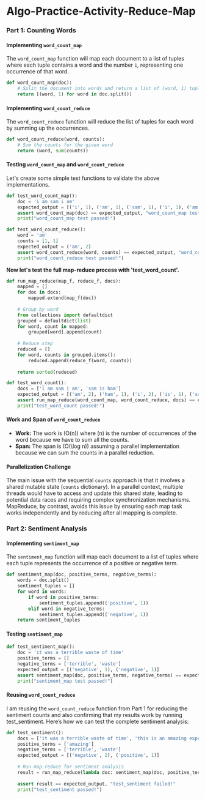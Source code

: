 # Algo-Practice-Activity-Reduce-Map

### Part 1: Counting Words

#### Implementing `word_count_map`
The `word_count_map` function will map each document to a list of tuples where each tuple contains a word and the number `1`, representing one occurrence of that word. 

```python
def word_count_map(doc):
    # Split the document into words and return a list of (word, 1) tuples
    return [(word, 1) for word in doc.split()]
```

#### Implementing `word_count_reduce`
The `word_count_reduce` function will reduce the list of tuples for each word by summing up the occurrences.

```python
def word_count_reduce(word, counts):
    # Sum the counts for the given word
    return (word, sum(counts))
```

#### Testing `word_count_map` and `word_count_reduce`
Let's create some simple test functions to validate the above implementations.

```python
def test_word_count_map():
    doc = 'i am sam i am'
    expected_output = [('i', 1), ('am', 1), ('sam', 1), ('i', 1), ('am', 1)]
    assert word_count_map(doc) == expected_output, "word_count_map test failed!"
    print("word_count_map test passed!")

def test_word_count_reduce():
    word = 'am'
    counts = [1, 1]
    expected_output = ('am', 2)
    assert word_count_reduce(word, counts) == expected_output, "word_count_reduce test failed!"
    print("word_count_reduce test passed!")
```

**Now let's test the full map-reduce process with 'test_word_count'.**

```python
def run_map_reduce(map_f, reduce_f, docs):
    mapped = []
    for doc in docs:
        mapped.extend(map_f(doc))
    
    # Group by word
    from collections import defaultdict
    grouped = defaultdict(list)
    for word, count in mapped:
        grouped[word].append(count)
    
    # Reduce step
    reduced = []
    for word, counts in grouped.items():
        reduced.append(reduce_f(word, counts))
    
    return sorted(reduced)

def test_word_count():
    docs = ['i am sam i am', 'sam is ham']
    expected_output = [('am', 2), ('ham', 1), ('i', 2), ('is', 1), ('sam', 2)]
    assert run_map_reduce(word_count_map, word_count_reduce, docs) == expected_output, "test_word_count failed!"
    print("test_word_count passed!")
```

#### Work and Span of `word_count_reduce`
- **Work:** The work is \(O(n)\) where \(n\) is the number of occurrences of the word because we have to sum all the counts.
- **Span:** The span is \(O(\log n)\) assuming a parallel implementation because we can sum the counts in a parallel reduction.

#### Parallelization Challenge
The main issue with the sequential `counts` approach is that it involves a shared mutable state (`counts` dictionary). In a parallel context, multiple threads would have to access and update this shared state, leading to potential data races and requiring complex synchronization mechanisms. MapReduce, by contrast, avoids this issue by ensuring each map task works independently and by reducing after all mapping is complete.

### Part 2: Sentiment Analysis

#### Implementing `sentiment_map`
The `sentiment_map` function will map each document to a list of tuples where each tuple represents the occurrence of a positive or negative term.

```python
def sentiment_map(doc, positive_terms, negative_terms):
    words = doc.split()
    sentiment_tuples = []
    for word in words:
        if word in positive_terms:
            sentiment_tuples.append(('positive', 1))
        elif word in negative_terms:
            sentiment_tuples.append(('negative', 1))
    return sentiment_tuples
```

#### Testing `sentiment_map`

```python
def test_sentiment_map():
    doc = 'it was a terrible waste of time'
    positive_terms = []
    negative_terms = ['terrible', 'waste']
    expected_output = [('negative', 1), ('negative', 1)]
    assert sentiment_map(doc, positive_terms, negative_terms) == expected_output, "sentiment_map test failed!"
    print("sentiment_map test passed!")
```

#### Reusing `word_count_reduce`
I am reusing the `word_count_reduce` function from Part 1 for reducing the sentiment counts and also confirming that my results work by running test_sentiment. Here’s how we can test the complete sentiment analysis:

```python
def test_sentiment():
    docs = ['it was a terrible waste of time', 'this is an amazing experience']
    positive_terms = ['amazing']
    negative_terms = ['terrible', 'waste']
    expected_output = [('negative', 2), ('positive', 1)]
    
    # Run map-reduce for sentiment analysis
    result = run_map_reduce(lambda doc: sentiment_map(doc, positive_terms, negative_terms), word_count_reduce, docs)
    
    assert result == expected_output, "test_sentiment failed!"
    print("test_sentiment passed!")
```
